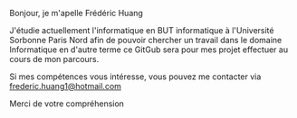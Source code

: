 Bonjour, je m'apelle Frédéric Huang

J'étudie actuellement l'informatique en BUT informatique à l'Université Sorbonne Paris Nord
afin de pouvoir chercher un travail dans le domaine Informatique en d'autre terme ce GitGub sera pour mes projet effectuer au cours de mon parcours.

Si mes compétences vous intéresse, vous pouvez me contacter via frederic.huang1@hotmail.com

Merci de votre compréhension
<!---
FredericHuang/FredericHuang is a ✨ special ✨ repository because its `README.md` (this file) appears on your GitHub profile.
You can click the Preview link to take a look at your changes.
--->
